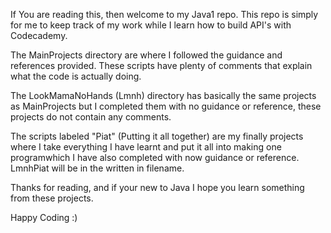 If You are reading this, then welcome to my Java1 repo.
This repo is simply for me to keep track of my work while I learn how to build API's with Codecademy.

The MainProjects directory are where I followed the guidance and references provided. These scripts have plenty of comments that explain what the code is actually doing.

The LookMamaNoHands (Lmnh) directory has  basically the same projects as MainProjects but I completed them with no guidance or reference, these projects do not contain any comments.

The scripts labeled "Piat" (Putting it all together) are my finally projects where I take everything I have learnt and put it all into making one programwhich I have also completed with now guidance or reference. LmnhPiat will be in the written in filename.

Thanks for reading, and if your new to Java I hope you learn something from these projects.

Happy Coding :)
